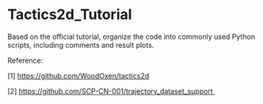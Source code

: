 # Tactics2d_Tutorial
Based on the official tutorial, organize the code into commonly used Python scripts, including comments and result plots.

Reference:

[1] https://github.com/WoodOxen/tactics2d

[2] https://github.com/SCP-CN-001/trajectory_dataset_support  
